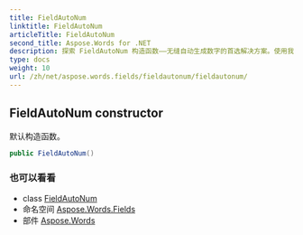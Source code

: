 ```yaml
---
title: FieldAutoNum
linktitle: FieldAutoNum
articleTitle: FieldAutoNum
second_title: Aspose.Words for .NET
description: 探索 FieldAutoNum 构造函数——无缝自动生成数字的首选解决方案。使用我们的默认构造函数提升您的编码效率！
type: docs
weight: 10
url: /zh/net/aspose.words.fields/fieldautonum/fieldautonum/
---
```

## FieldAutoNum constructor

默认构造函数。

```csharp
public FieldAutoNum()
```

### 也可以看看

* class [FieldAutoNum](../)
* 命名空间 [Aspose.Words.Fields](../../../aspose.words.fields/)
* 部件 [Aspose.Words](../../../)
